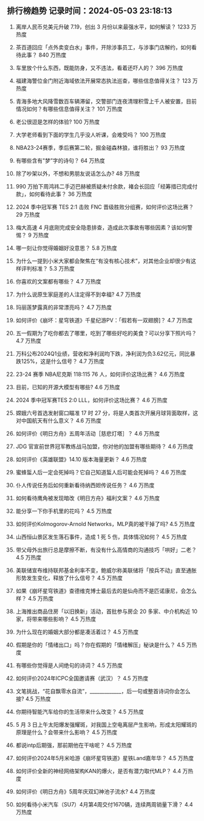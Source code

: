 
## 排行榜趋势 记录时间：2024-05-03 23:18:13
  
  1. 离岸人民币兑美元升破 7.19，创出 3 月份以来最强水平，如何解读？ 1233 万热度
    
  2. 茶百道回应「点外卖变白水」事件，开除涉事员工，与涉事门店解约，如何看待此事？ 840 万热度
    
  3. 车里放个什么东西，既能防身，又不违法，看着还吓人的？ 396 万热度
    
  4. 福建海警位金门附近海域依法开展常态执法巡查，哪些信息值得关注？ 123 万热度
    
  5. 青海多地大风降雪数百车辆滞留，交警部门连夜清理积雪上千人被安置，目前情况如何？有哪些信息值得关注？ 101 万热度
    
  6. 老公很逗是怎样的体验? 100 万热度
    
  7. 大学老师看到下面的学生几乎没人听课，会难受吗？ 100 万热度
    
  8. NBA23-24赛季，季后赛第二轮，掘金碰森林狼，谁将胜出？ 93 万热度
    
  9. 有哪些含有"梦”字的诗句？ 64 万热度
    
  10. 除了吵架以外，不想和男朋友说话怎么办? 48 万热度
    
  11. 990 万拍下周鸿祎二手迈巴赫被质疑未付余款，褚会长回应「经筹措已完成付款」，如何看待此事？ 36 万热度
    
  12. 2024 季中冠军赛 TES 2:1 击败 FNC 晋级胜败分组赛，如何评价这场比赛？ 29 万热度
    
  13. 梅大高速 4 月底刚完成安全隐患排查，造成此次事故有哪些因素？该如何警惕？ 9 万热度
    
  14. 哪一刻让你觉得婚姻好没意思？ 5.8 万热度
    
  15. 为什么一提到小米大家都会聚焦在“有没有核心技术”，对其他企业却很少有这样评判标准？ 5.3 万热度
    
  16. 你喜欢的文案都有哪些？ 4.7 万热度
    
  17. 为什么说原生家庭差的人注定得不到幸福? 4.7 万热度
    
  18. 玛丽莲梦露真的非常漂亮吗？ 4.7 万热度
    
  19. 如何评价《崩坏：星穹铁道》千星纪游PV：「假若有一双翅膀]？ 4.7 万热度
    
  20. 五一假期为了吃你都去了哪里，吃到了哪些好吃的美食？可以分享下照片吗？ 4.7 万热度
    
  21. 万科公布2024Q1业绩，营收和净利润均下跌，净利润为负3.62亿元，同比暴跌125%，这是什么信号？ 4.7 万热度
    
  22. 23-24 赛季 NBA尼克斯 118:115 76 人，如何评价这场比赛？ 4.6 万热度
    
  23. 目前，已知的开源大模型有哪些? 4.6 万热度
    
  24. 2024 季中冠军赛TES 2:0 LLL，如何评价这场比赛？ 4.6 万热度
    
  25. 嫦娥六号首选发射窗口瞄准 17 时 27 分，将是人类首次开展月球背面取样，这对中国航天有什么意义？ 4.6 万热度
    
  26. 如何评价《明日方舟》五周年活动［慈悲灯塔］？ 4.6 万热度
    
  27. JDG 官宣前世界冠军教练战马加盟，你对他的加盟有哪些期待？ 4.6 万热度
    
  28. 如何评价《英雄联盟》14.10 版本海量更新？ 4.6 万热度
    
  29. 蜜蜂蜇人后一定会死掉吗？它自己知道蜇人后可能会死掉吗？ 4.6 万热度
    
  30. 仆人传说任务后如何重新看待纳西妲传说任务？ 4.6 万热度
    
  31. 如何看待鹰角被发现暗改《明日方舟》福利文案？ 4.6 万热度
    
  32. 能分享一下你手机里的花吗？ 4.5 万热度
    
  33. 如何评价Kolmogorov-Arnold Networks，MLP真的被干掉了吗? 4.5 万热度
    
  34. 山西恒山景区发生落石事件，造成 1 死 5 伤，具体情况如何？ 4.5 万热度
    
  35. 带父母外出旅行总是摩擦不断，有没有什么高情商的沟通技巧「哄好」二老？ 4.5 万热度
    
  36. 美联储宣布维持联邦基金利率不变，鲍威尔称美联储将「按兵不动」直至通胀形势发生变化，释放了什么信号？ 4.5 万热度
    
  37. 如果《崩坏星穹铁道》查德维克博士最后去的是仙舟而不是匹诺康尼，会怎么样？ 4.5 万热度
    
  38. 上海推出商品住房「以旧换新」活动，首批参与房企 20 多家、中介机构近 10 家，将带来哪些影响？ 4.5 万热度
    
  39. 为什么现在的婚姻大部分都是凑活着过？ 4.5 万热度
    
  40. 假期是你的「情绪出口」吗？你在假期的「情绪解压」秘诀是什么？ 4.5 万热度
    
  41. 有哪些你觉得是人间绝句的诗词？ 4.5 万热度
    
  42. 如何评价2024年ICPC全国邀请赛（武汉）？ 4.5 万热度
    
  43. 文笔挑战，“花自飘零水自流”，_____________，后一句或整首诗词你会怎么接? 4.5 万热度
    
  44. 你期待智能汽车给你的生活带来什么改变？ 4.5 万热度
    
  45. 5 月 3 日上午太阳爆发强耀斑，对我国上空电离层产生影响，形成太阳耀斑的原理是什么？会带来什么影响？ 4.5 万热度
    
  46. 都说intp后期强，那前期他在干啥呢？ 4.5 万热度
    
  47. 如何评价2024年5月米哈游《崩坏星穹铁道》星铁Land嘉年华？ 4.5 万热度
    
  48. 如何评价全新的神经网络架构KAN的爆火，是否有潜力取代MLP？ 4.4 万热度
    
  49. 如何评价《明日方舟》5周年庆双幻神池子流水? 4.4 万热度
    
  50. 如何看待小米汽车（SU7）4月第4周交付1670辆，连续两周销量下滑？ 4.4 万热度
    